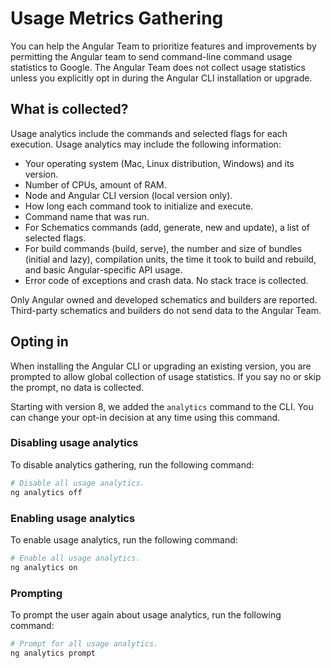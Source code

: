# Usage Metrics Gathering

You can help the Angular Team to prioritize features and improvements by permitting the Angular
team to send command-line command usage statistics to Google. The Angular Team does not collect
usage statistics unless you explicitly opt in during the Angular CLI installation or upgrade.

## What is collected?

Usage analytics include the commands and selected flags for each execution. Usage analytics may
include the following information:

- Your operating system (Mac, Linux distribution, Windows) and its version.
- Number of CPUs, amount of RAM.
- Node and Angular CLI version (local version only).
- How long each command took to initialize and execute.
- Command name that was run.
- For Schematics commands (add, generate, new and update), a list of selected flags.
- For build commands (build, serve), the number and size of bundles (initial and lazy),
  compilation units, the time it took to build and rebuild, and basic Angular-specific
  API usage.
- Error code of exceptions and crash data. No stack trace is collected.

Only Angular owned and developed schematics and builders are reported. Third-party schematics and
builders do not send data to the Angular Team.

## Opting in

When installing the Angular CLI or upgrading an existing version, you are prompted to allow global
collection of usage statistics. If you say no or skip the prompt, no data is collected.

Starting with version 8, we added the `analytics` command to the CLI. You can change your opt-in
decision at any time using this command.

### Disabling usage analytics

To disable analytics gathering, run the following command:

```bash
# Disable all usage analytics.
ng analytics off
```

### Enabling usage analytics

To enable usage analytics, run the following command:

```bash
# Enable all usage analytics.
ng analytics on
```

### Prompting

To prompt the user again about usage analytics, run the following command:

```bash
# Prompt for all usage analytics.
ng analytics prompt
```
